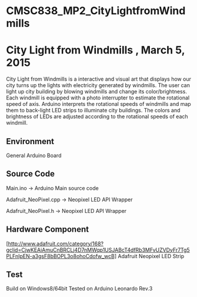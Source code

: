 # CMSC838_MP2_CityLightfromWindmills
City Light from Windmills , March 5, 2015
=====
City Light from Windmills is a interactive and visual art that displays how our city turns up the lights with electricity generated by windmills. The user can light up city building by blowing windmills and change its color/brightness. Each windmill is equipped with a photo interrupter to estimate the rotational speed of axis. Arduino interprets the rotational speeds of windmills and map them to back-light LED strips to illuminate city buildings. The colors and brightness of LEDs are adjusted according to the rotational speeds of each windmill.

Environment
-----
  General Arduino Board

Source Code
-----
  Main.ino  -> Arduino Main source code
  
  Adafruit_NeoPixel.cpp -> Neopixel LED API Wrapper
  
  Adafruit_NeoPixel.h -> Neopixel LED API Wrapper

Hardware Component
-----
  [http://www.adafruit.com/category/168?gclid=CjwKEAiAmuCnBRCLj4D7nMWqp1USJABcT4dfRb3MFvUZVDyFr7Tg5PLFnIpEN-a3gsF8bBOPL3o8ohoCdofw_wcB] Adafruit Neopixel LED Strip

Test
-----
  Build on Windows8/64bit
  Tested on Arduino Leonardo Rev.3
  
  


